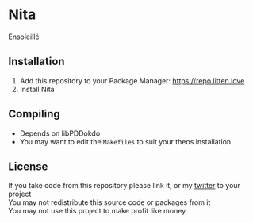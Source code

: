 # Nita
Ensoleillé

## Installation
1. Add this repository to your Package Manager: https://repo.litten.love
2. Install Nita

## Compiling
  - Depends on libPDDokdo
  - You may want to edit the `Makefiles` to suit your theos installation

## License
If you take code from this repository please link it, or my [twitter](https://twitter.com/schneelittchen) to your project  
You may not redistribute this source code or packages from it  
You may not use this project to make profit like money
